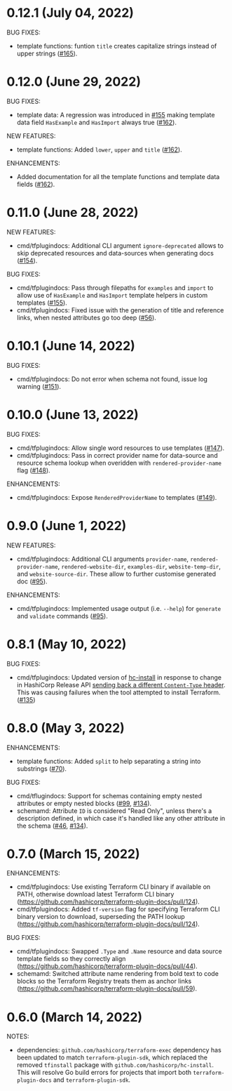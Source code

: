 # 0.12.1 (July 04, 2022)

BUG FIXES:

* template functions: funtion `title` creates capitalize strings instead of upper strings ([#165](https://github.com/hashicorp/terraform-plugin-docs/pull/165)).

# 0.12.0 (June 29, 2022)

BUG FIXES:

* template data: A regression was introduced in [#155](https://github.com/hashicorp/terraform-plugin-docs/pull/155) making template data field `HasExample` and `HasImport` always true ([#162](https://github.com/hashicorp/terraform-plugin-docs/pull/162)).

NEW FEATURES:

* template functions: Added `lower`, `upper` and `title` ([#162](https://github.com/hashicorp/terraform-plugin-docs/pull/162)).

ENHANCEMENTS:

* Added documentation for all the template functions and template data fields ([#162](https://github.com/hashicorp/terraform-plugin-docs/pull/162)).

# 0.11.0 (June 28, 2022)

NEW FEATURES:

* cmd/tfplugindocs: Additional CLI argument `ignore-deprecated` allows to skip deprecated resources and data-sources when generating docs ([#154](https://github.com/hashicorp/terraform-plugin-docs/pull/154)).

BUG FIXES:

* cmd/tfplugindocs: Pass through filepaths for `examples` and `import` to allow use of `HasExample` and `HasImport` template helpers in custom templates ([#155](https://github.com/hashicorp/terraform-plugin-docs/pull/155)).
* cmd/tfplugindocs: Fixed issue with the generation of title and reference links, when nested attributes go too deep ([#56](https://github.com/hashicorp/terraform-plugin-docs/pull/56)).

# 0.10.1 (June 14, 2022)

BUG FIXES:

* cmd/tfplugindocs: Do not error when schema not found, issue log warning ([#151](https://github.com/hashicorp/terraform-plugin-docs/pull/151)).

# 0.10.0 (June 13, 2022)

BUG FIXES:

* cmd/tfplugindocs: Allow single word resources to use templates ([#147](https://github.com/hashicorp/terraform-plugin-docs/pull/147)).
* cmd/tfplugindocs: Pass in correct provider name for data-source and resource schema lookup when overidden with `rendered-provider-name` flag ([#148](https://github.com/hashicorp/terraform-plugin-docs/pull/148)).

ENHANCEMENTS:

* cmd/tfplugindocs: Expose `RenderedProviderName` to templates ([#149](https://github.com/hashicorp/terraform-plugin-docs/pull/149)).

# 0.9.0 (June 1, 2022)

NEW FEATURES:

* cmd/tfplugindocs: Additional CLI arguments `provider-name`, `rendered-provider-name`, `rendered-website-dir`, `examples-dir`, `website-temp-dir`, and `website-source-dir`. These allow to further customise generated doc ([#95](https://github.com/hashicorp/terraform-plugin-docs/pull/95)).

ENHANCEMENTS:

* cmd/tfplugindocs: Implemented usage output (i.e. `--help`) for `generate` and `validate` commands ([#95](https://github.com/hashicorp/terraform-plugin-docs/pull/95)).

# 0.8.1 (May 10, 2022)

BUG FIXES:

* cmd/tfplugindocs: Updated version of [hc-install](github.com/hashicorp/hc-install) in response to change in HashiCorp Release API [sending back a different `Content-Type` header](https://github.com/hashicorp/hc-install/issues/56). This was causing failures when the tool attempted to install Terraform. ([#135](https://github.com/hashicorp/terraform-plugin-docs/issues/135))

# 0.8.0 (May 3, 2022)

ENHANCEMENTS:

* template functions: Added `split` to help separating a string into substrings ([#70](https://github.com/hashicorp/terraform-plugin-docs/pull/70)).

BUG FIXES:

* cmd/tflugindocs: Support for schemas containing empty nested attributes or empty nested blocks ([#99](https://github.com/hashicorp/terraform-plugin-docs/pull/99), [#134](https://github.com/hashicorp/terraform-plugin-docs/pull/134)).
* schemamd: Attribute `ID` is considered "Read Only", unless there's a description defined, in which case it's handled like any other attribute in the schema ([#46](https://github.com/hashicorp/terraform-plugin-docs/pull/46), [#134](https://github.com/hashicorp/terraform-plugin-docs/pull/134)).

# 0.7.0 (March 15, 2022)

ENHANCEMENTS:

* cmd/tfplugindocs: Use existing Terraform CLI binary if available on PATH, otherwise download latest Terraform CLI binary (<https://github.com/hashicorp/terraform-plugin-docs/pull/124>).
* cmd/tfplugindocs: Added `tf-version` flag for specifying Terraform CLI binary version to download, superseding the PATH lookup (<https://github.com/hashicorp/terraform-plugin-docs/pull/124>).

BUG FIXES:

* cmd/tfplugindocs: Swapped `.Type` and `.Name` resource and data source template fields so they correctly align (<https://github.com/hashicorp/terraform-plugin-docs/pull/44>).
* schemamd: Switched attribute name rendering from bold text to code blocks so the Terraform Registry treats them as anchor links (<https://github.com/hashicorp/terraform-plugin-docs/pull/59>).

# 0.6.0 (March 14, 2022)

NOTES:

* dependencies: `github.com/hashicorp/terraform-exec` dependency has been updated to match `terraform-plugin-sdk`, which replaced the removed `tfinstall` package with `github.com/hashicorp/hc-install`. This will resolve Go build errors for projects that import both `terraform-plugin-docs` and `terraform-plugin-sdk`.
